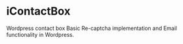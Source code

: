 # iContactBox
Wordpress contact box
Basic Re-captcha implementation and Email functionality in Wordpress.
